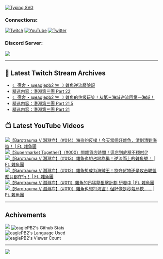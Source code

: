 <!--### Hello people, I'm EaglePB2 - The one who building something for fun 👋
Thank you for standby for this profile.   
The purpose of this profile is coming soon.   
You may come back later, as you wish if this readme.md is updated.   -->

<a href="https://git.io/typing-svg"><img src="https://readme-typing-svg.herokuapp.com?font=Fira+Code&duration=1000&pause=5000&vCenter=true&random=false&width=500&lines=%F0%9F%91%8B+Hello+Everyone%2C+I'm+EaglePB2.;%F0%9F%99%87+Thank+you+for+stopping+by+my+profile.+;%F0%9F%94%AD+%3D%3D%3D%3D+%F0%9F%94%AD;%F0%9F%91%8B+%E4%BD%A0%E5%A5%BD%EF%BC%8C%E6%AD%A1%E8%BF%8E%E4%BE%86%E5%88%B0%E6%88%91%E7%9A%84%E4%BB%A3%E7%A2%BC%E5%BA%AB%E3%80%82;%F0%9F%99%87+%E6%84%9F%E8%AC%9D%E5%89%8D%E4%BE%86%E5%8F%83%E8%A7%80%E5%B0%8F%E5%B1%8B+owo~" alt="Typing SVG" /></a>

### Connections:

[![Twitch](https://img.shields.io/badge/Twitch-9347FF?style=flat-square&logo=twitch&logoColor=white)](https://www.twitch.tv/eaglepb2)
[![YouTube](https://img.shields.io/badge/YouTube-%23FF0000.svg?style=flat-square&logo=YouTube&logoColor=white)](https://www.youtube.com/eaglepb2)
[![Twitter](https://img.shields.io/badge/Twitter-%231DA1F2.svg?style=flat-square&logo=Twitter&logoColor=white)](https://twitter.com/eaglepb2)

### Discord Server:

[![](https://invidget.switchblade.xyz/qKrub9b?theme=dark&language=ch)](https://discord.gg/qKrub9b)

---

## 👾 Latest Twitch Stream Archives
<!-- TWITCH:START -->
- [☾ 宿舍 ⋆ @eaglepb2 生 ☽ 雜魚逆流歷險記](https://www.twitch.tv/videos/2251684751)
- [精选内容：潛淵第三團 Part 22](https://www.twitch.tv/videos/2251041208)
- [☾ 宿舍 ⋆ @eaglepb2 生 ☽ 雜魚的终级玩笑！从第三海域逆流回第一海域！](https://www.twitch.tv/videos/2250809139)
- [精选内容：潛淵第三團 Part 21.5](https://www.twitch.tv/videos/2250123305)
- [精选内容：潛淵第三團 Part 21](https://www.twitch.tv/videos/2250123072)
<!-- TWITCH:END -->



## 📺 Latest YouTube Videos
<!-- YOUTUBE:START -->
<!-- YOUTUBE:END -->

<!-- BEGIN YOUTUBE-CARDS -->
<a href="https://www.youtube.com/watch?v=EZCuO2oh-5I">
  <picture>
    <source media="(prefers-color-scheme: dark)" srcset="https://ytcards.demolab.com/?id=EZCuO2oh-5I&title=%E3%80%90Barotrauma+%2F%2F+%E6%BD%9B%E6%B7%B5%E7%97%87%E3%80%91%EF%BC%88%23014%EF%BC%89%E6%B5%B7%E7%9B%9C%E7%9A%84%E5%8F%8D%E6%92%B2%EF%BC%81%E4%BB%8A%E5%A4%A9%E7%95%B6%E5%80%8B%E5%A5%BD%E9%9B%9C%E9%AD%9A%EF%BC%8C%E6%B8%85%E5%89%BF%E6%B8%85%E5%89%BF%E6%B5%B7%E7%9B%9C%EF%BC%81+%7C+Ft.+%E9%9B%9C%E9%AD%9A%E5%9C%98&lang=zh&timestamp=1726555700&background_color=%230d1117&title_color=%23ffffff&stats_color=%23dedede&max_title_lines=1&width=250&border_radius=5&duration=8937">
    <img src="https://ytcards.demolab.com/?id=EZCuO2oh-5I&title=%E3%80%90Barotrauma+%2F%2F+%E6%BD%9B%E6%B7%B5%E7%97%87%E3%80%91%EF%BC%88%23014%EF%BC%89%E6%B5%B7%E7%9B%9C%E7%9A%84%E5%8F%8D%E6%92%B2%EF%BC%81%E4%BB%8A%E5%A4%A9%E7%95%B6%E5%80%8B%E5%A5%BD%E9%9B%9C%E9%AD%9A%EF%BC%8C%E6%B8%85%E5%89%BF%E6%B8%85%E5%89%BF%E6%B5%B7%E7%9B%9C%EF%BC%81+%7C+Ft.+%E9%9B%9C%E9%AD%9A%E5%9C%98&lang=zh&timestamp=1726555700&background_color=%23ffffff&title_color=%2324292f&stats_color=%2357606a&max_title_lines=1&width=250&border_radius=5&duration=8937" alt="【Barotrauma // 潛淵症】（#014）海盜的反撲！今天當個好雜魚，清剿清剿海盜！ | Ft. 雜魚團" title="【Barotrauma // 潛淵症】（#014）海盜的反撲！今天當個好雜魚，清剿清剿海盜！ | Ft. 雜魚團">
  </picture>
</a>
<a href="https://www.youtube.com/watch?v=79lbp1lu8Dw">
  <picture>
    <source media="(prefers-color-scheme: dark)" srcset="https://ytcards.demolab.com/?id=79lbp1lu8Dw&title=%E3%80%90Supermarket+Together%E3%80%91%EF%BC%88%23000%EF%BC%89%E9%96%8B%E9%9B%9C%E8%B2%A8%E5%BA%97%E6%99%82%E9%96%93%EF%BC%81%E9%80%99%E5%BA%97%E5%88%B0%E5%BA%95%E7%A9%A9%E4%B8%8D%E7%A9%A9%E5%95%A6%28%3F&lang=zh&timestamp=1726467834&background_color=%230d1117&title_color=%23ffffff&stats_color=%23dedede&max_title_lines=1&width=250&border_radius=5&duration=8908">
    <img src="https://ytcards.demolab.com/?id=79lbp1lu8Dw&title=%E3%80%90Supermarket+Together%E3%80%91%EF%BC%88%23000%EF%BC%89%E9%96%8B%E9%9B%9C%E8%B2%A8%E5%BA%97%E6%99%82%E9%96%93%EF%BC%81%E9%80%99%E5%BA%97%E5%88%B0%E5%BA%95%E7%A9%A9%E4%B8%8D%E7%A9%A9%E5%95%A6%28%3F&lang=zh&timestamp=1726467834&background_color=%23ffffff&title_color=%2324292f&stats_color=%2357606a&max_title_lines=1&width=250&border_radius=5&duration=8908" alt="【Supermarket Together】（#000）開雜貨店時間！這店到底穩不穩啦(?" title="【Supermarket Together】（#000）開雜貨店時間！這店到底穩不穩啦(?">
  </picture>
</a>
<a href="https://www.youtube.com/watch?v=eF3NS4LP_3Q">
  <picture>
    <source media="(prefers-color-scheme: dark)" srcset="https://ytcards.demolab.com/?id=eF3NS4LP_3Q&title=%E3%80%90Barotrauma+%2F%2F+%E6%BD%9B%E6%B7%B5%E7%97%87%E3%80%91%EF%BC%88%23013%EF%BC%89%E9%9B%9C%E9%AD%9A%E4%B9%9F%E6%83%B3%E5%8D%A0%E5%9C%B0%E7%82%BA%E5%B7%A2%EF%BC%81%E9%80%86%E6%B5%81%E8%80%8C%E4%B8%8A%E7%9A%84%E9%9B%9C%E9%AD%9A%E8%99%9F%EF%BC%81+%7C+Ft.+%E9%9B%9C%E9%AD%9A%E5%9C%98&lang=zh&timestamp=1726378144&background_color=%230d1117&title_color=%23ffffff&stats_color=%23dedede&max_title_lines=1&width=250&border_radius=5&duration=10024">
    <img src="https://ytcards.demolab.com/?id=eF3NS4LP_3Q&title=%E3%80%90Barotrauma+%2F%2F+%E6%BD%9B%E6%B7%B5%E7%97%87%E3%80%91%EF%BC%88%23013%EF%BC%89%E9%9B%9C%E9%AD%9A%E4%B9%9F%E6%83%B3%E5%8D%A0%E5%9C%B0%E7%82%BA%E5%B7%A2%EF%BC%81%E9%80%86%E6%B5%81%E8%80%8C%E4%B8%8A%E7%9A%84%E9%9B%9C%E9%AD%9A%E8%99%9F%EF%BC%81+%7C+Ft.+%E9%9B%9C%E9%AD%9A%E5%9C%98&lang=zh&timestamp=1726378144&background_color=%23ffffff&title_color=%2324292f&stats_color=%2357606a&max_title_lines=1&width=250&border_radius=5&duration=10024" alt="【Barotrauma // 潛淵症】（#013）雜魚也想占地為巢！逆流而上的雜魚號！ | Ft. 雜魚團" title="【Barotrauma // 潛淵症】（#013）雜魚也想占地為巢！逆流而上的雜魚號！ | Ft. 雜魚團">
  </picture>
</a>
<a href="https://www.youtube.com/watch?v=xiD6EYSWFro">
  <picture>
    <source media="(prefers-color-scheme: dark)" srcset="https://ytcards.demolab.com/?id=xiD6EYSWFro&title=%E3%80%90Barotrauma+%2F%2F+%E6%BD%9B%E6%B7%B5%E7%97%87%E3%80%91%EF%BC%88%23012%EF%BC%89%E9%9B%9C%E9%AD%9A%E6%83%B3%E6%88%90%E4%B8%BA%E6%B5%B7%E8%B4%BC%E7%8E%8B%EF%BC%81%E6%8E%A0%E5%A4%BA%E8%B4%A7%E7%89%A9%E8%BF%98%E6%98%AF%E6%94%BB%E5%87%BB%E8%81%94%E7%9B%9F%E8%88%B9%E5%8F%AA%E9%83%BD%E5%9C%A8%E8%A1%8C%EF%BC%81+%7C+Ft.+%E9%9B%9C%E9%AD%9A%E5%9C%98&lang=zh&timestamp=1726297655&background_color=%230d1117&title_color=%23ffffff&stats_color=%23dedede&max_title_lines=1&width=250&border_radius=5&duration=11670">
    <img src="https://ytcards.demolab.com/?id=xiD6EYSWFro&title=%E3%80%90Barotrauma+%2F%2F+%E6%BD%9B%E6%B7%B5%E7%97%87%E3%80%91%EF%BC%88%23012%EF%BC%89%E9%9B%9C%E9%AD%9A%E6%83%B3%E6%88%90%E4%B8%BA%E6%B5%B7%E8%B4%BC%E7%8E%8B%EF%BC%81%E6%8E%A0%E5%A4%BA%E8%B4%A7%E7%89%A9%E8%BF%98%E6%98%AF%E6%94%BB%E5%87%BB%E8%81%94%E7%9B%9F%E8%88%B9%E5%8F%AA%E9%83%BD%E5%9C%A8%E8%A1%8C%EF%BC%81+%7C+Ft.+%E9%9B%9C%E9%AD%9A%E5%9C%98&lang=zh&timestamp=1726297655&background_color=%23ffffff&title_color=%2324292f&stats_color=%2357606a&max_title_lines=1&width=250&border_radius=5&duration=11670" alt="【Barotrauma // 潛淵症】（#012）雜魚想成为海贼王！掠夺货物还是攻击联盟船只都在行！ | Ft. 雜魚團" title="【Barotrauma // 潛淵症】（#012）雜魚想成为海贼王！掠夺货物还是攻击联盟船只都在行！ | Ft. 雜魚團">
  </picture>
</a>
<a href="https://www.youtube.com/watch?v=NA1urlyyAFU">
  <picture>
    <source media="(prefers-color-scheme: dark)" srcset="https://ytcards.demolab.com/?id=NA1urlyyAFU&title=%E3%80%90Barotrauma+%2F%2F+%E6%BD%9B%E6%B7%B5%E7%97%87%E3%80%91%EF%BC%88%23011%EF%BC%89%E9%9B%9C%E9%AD%9A%E7%9A%84%E8%BF%85%E7%8C%9B%E9%BE%8D%E7%8B%99%E6%93%8A%E8%A8%88%E5%8A%83+%E7%A0%94%E7%99%BC%E4%B8%AD+%7C+Ft.+%E9%9B%9C%E9%AD%9A%E5%9C%98&lang=zh&timestamp=1726208274&background_color=%230d1117&title_color=%23ffffff&stats_color=%23dedede&max_title_lines=1&width=250&border_radius=5&duration=14698">
    <img src="https://ytcards.demolab.com/?id=NA1urlyyAFU&title=%E3%80%90Barotrauma+%2F%2F+%E6%BD%9B%E6%B7%B5%E7%97%87%E3%80%91%EF%BC%88%23011%EF%BC%89%E9%9B%9C%E9%AD%9A%E7%9A%84%E8%BF%85%E7%8C%9B%E9%BE%8D%E7%8B%99%E6%93%8A%E8%A8%88%E5%8A%83+%E7%A0%94%E7%99%BC%E4%B8%AD+%7C+Ft.+%E9%9B%9C%E9%AD%9A%E5%9C%98&lang=zh&timestamp=1726208274&background_color=%23ffffff&title_color=%2324292f&stats_color=%2357606a&max_title_lines=1&width=250&border_radius=5&duration=14698" alt="【Barotrauma // 潛淵症】（#011）雜魚的迅猛龍狙擊計劃 研發中 | Ft. 雜魚團" title="【Barotrauma // 潛淵症】（#011）雜魚的迅猛龍狙擊計劃 研發中 | Ft. 雜魚團">
  </picture>
</a>
<a href="https://www.youtube.com/watch?v=WNmGeLZLyXw">
  <picture>
    <source media="(prefers-color-scheme: dark)" srcset="https://ytcards.demolab.com/?id=WNmGeLZLyXw&title=%E3%80%90Barotrauma+%2F%2F+%E6%BD%9B%E6%B7%B5%E7%97%87%E3%80%91%EF%BC%88%23010%EF%BC%89%E9%9B%9C%E9%AD%9A%E4%B9%9F%E6%83%B3%E6%89%93%E6%B5%B7%E7%9B%9C%EF%BC%81%E4%BD%86%E5%A5%BD%E5%83%8F%E6%98%AF%E7%A7%92%E6%AE%BA%E5%B1%80%E6%AC%B8%E2%80%A6%E2%80%A6+%7C+Ft.+%E9%9B%9C%E9%AD%9A%E5%9C%98&lang=zh&timestamp=1726109126&background_color=%230d1117&title_color=%23ffffff&stats_color=%23dedede&max_title_lines=1&width=250&border_radius=5&duration=10685">
    <img src="https://ytcards.demolab.com/?id=WNmGeLZLyXw&title=%E3%80%90Barotrauma+%2F%2F+%E6%BD%9B%E6%B7%B5%E7%97%87%E3%80%91%EF%BC%88%23010%EF%BC%89%E9%9B%9C%E9%AD%9A%E4%B9%9F%E6%83%B3%E6%89%93%E6%B5%B7%E7%9B%9C%EF%BC%81%E4%BD%86%E5%A5%BD%E5%83%8F%E6%98%AF%E7%A7%92%E6%AE%BA%E5%B1%80%E6%AC%B8%E2%80%A6%E2%80%A6+%7C+Ft.+%E9%9B%9C%E9%AD%9A%E5%9C%98&lang=zh&timestamp=1726109126&background_color=%23ffffff&title_color=%2324292f&stats_color=%2357606a&max_title_lines=1&width=250&border_radius=5&duration=10685" alt="【Barotrauma // 潛淵症】（#010）雜魚也想打海盜！但好像是秒殺局欸…… | Ft. 雜魚團" title="【Barotrauma // 潛淵症】（#010）雜魚也想打海盜！但好像是秒殺局欸…… | Ft. 雜魚團">
  </picture>
</a>
<!-- END YOUTUBE-CARDS -->

---

## Achivements
[![](https://github-profile-trophy.vercel.app/?username=eaglepb2&theme=monokai&no-bg=true&&title=Repositories,Issues,Commit,MultiLanguage)](https://github.com/anuraghazra/github-readme-stats)
<img align="center" alt="eaglePB2's Github Stats" src="https://github-readme-stats.vercel.app/api?username=eaglePB2&show_icons=true&hide_border=true&theme=merko" />
<br>
<img align="center" alt="eaglePB2's Language Used" src="https://github-readme-stats.vercel.app/api/top-langs/?username=eaglePB2&show_icons=true&hide_border=true&theme=merko&layout=compact&langs_count=8" />
<br>
<img align="center" alt="eaglePB2's Viewer Count" src="https://visitcount.itsvg.in/api?id=eaglepb2&label=Profile%20Views&color=3&icon=5&pretty=true" />

<hr>

<!-- RANDOMQUOTE:START -->
![](https://quotes-github-readme.vercel.app/api?type=horizontal&theme=merko)
<!-- RANDOMQUOTE:END -->


<!--
       _____   _   _   _____       _____   _   _   ____   
      |_   _| | | | | |  ___|     |  ___| | \ | | |  _  \  
        | |   | |_| | | |___      | |___  |  \| | | | | | 
        | |   |  _  | |  ___|     |  ___| |     | | | | | 
        | |   | | | | | |___      | |___  | |\  | | |_| | 
        |_|   |_| |_| |_____|     |_____| |_| \_| |____ / 
      
-->
